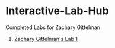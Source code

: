 # Interactive-Lab-Hub

Completed Labs for Zachary Gittelman

1. [Zachary Gittelman's Lab 1](//github.com/zachgitt/IDD-Fa18-Lab1)

